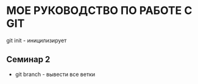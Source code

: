 # МОЕ РУКОВОДСТВО ПО РАБОТЕ С GIT

git init - иницилизирует 

## Семинар 2

* git branch - вывести все ветки